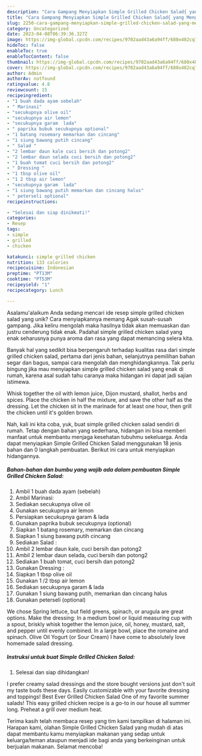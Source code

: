 ```yaml
---
description: "Cara Gampang Menyiapkan Simple Grilled Chicken Salad{ yang Menggugah Selera"
title: "Cara Gampang Menyiapkan Simple Grilled Chicken Salad{ yang Menggugah Selera"
slug: 2250-cara-gampang-menyiapkan-simple-grilled-chicken-salad-yang-menggugah-selera
category: Uncategorized
date: 2023-04-08T06:39:36.327Z
image: https://img-global.cpcdn.com/recipes/9702aad43a6a94ff/680x482cq70/simple-grilled-chicken-salad-foto-resep-utama.jpg
hideToc: false
enableToc: true
enableTocContent: false
thumbnail: https://img-global.cpcdn.com/recipes/9702aad43a6a94ff/680x482cq70/simple-grilled-chicken-salad-foto-resep-utama.jpg
cover: https://img-global.cpcdn.com/recipes/9702aad43a6a94ff/680x482cq70/simple-grilled-chicken-salad-foto-resep-utama.jpg
author: Admin
authorAv: notfound
ratingvalue: 4.8
reviewcount: 15
recipeingredient:
- "1 buah dada ayam sebelah"
- " Marinasi"
- "secukupnya olive oil"
- "secukupnya air lemon"
- "secukupnya garam  lada"
- " paprika bubuk secukupnya optional"
- "1 batang rosemary memarkan dan cincang"
- "1 siung bawang putih cincang"
- " Salad "
- "2 lembar daun kale cuci bersih dan potong2"
- "2 lembar daun selada cuci bersih dan potong2"
- "1 buah tomat cuci bersih dan potong2"
- " Dressing "
- "1 tbsp olive oil"
- "1 2 tbsp air lemon"
- "secukupnya garam  lada"
- "1 siung bawang putih memarkan dan cincang halus"
- " peterseli optional"
recipeinstructions:

- "Selesai dan siap dinikmati!"
categories:
- Resep
tags:
- simple
- grilled
- chicken

katakunci: simple grilled chicken 
nutrition: 133 calories
recipecuisine: Indonesian
preptime: "PT13M"
cooktime: "PT53M"
recipeyield: "1"
recipecategory: Lunch

---
```



Asalamu'alaikum Anda sedang mencari ide resep simple grilled chicken salad yang unik? Cara menyiapkannya memang Agak susah-susah gampang. Jika keliru mengolah maka hasilnya tidak akan memuaskan dan justru cenderung tidak enak. Padahal simple grilled chicken salad yang enak seharusnya punya aroma dan rasa yang dapat memancing selera kita.


Banyak hal yang sedikit bisa berpengaruh terhadap kualitas rasa dari simple grilled chicken salad, pertama dari jenis bahan, selanjutnya pemilihan bahan segar dan bagus, sampai cara mengolah dan menghidangkannya. Tak perlu bingung jika mau menyiapkan simple grilled chicken salad yang enak di rumah, karena asal sudah tahu caranya maka hidangan ini dapat jadi sajian istimewa.

Whisk together the oil with lemon juice, Dijon mustard, shallot, herbs and spices. Place the chicken in half the mixture, and save the other half as the dressing. Let the chicken sit in the marinade for at least one hour, then grill the chicken until it&#39;s golden brown.


Nah, kali ini kita coba, yuk, buat simple grilled chicken salad sendiri di rumah. Tetap dengan bahan yang sederhana, hidangan ini bisa memberi manfaat untuk membantu menjaga kesehatan tubuhmu sekeluarga. Anda dapat menyiapkan Simple Grilled Chicken Salad menggunakan 18 jenis bahan dan 0 langkah pembuatan. Berikut ini cara untuk menyiapkan hidangannya.

<!--inarticleads1-->

##### Bahan-bahan dan bumbu yang wajib ada dalam pembuatan Simple Grilled Chicken Salad:

1. Ambil 1 buah dada ayam (sebelah)
1. Ambil  Marinasi:
1. Sediakan secukupnya olive oil
1. Gunakan secukupnya air lemon
1. Persiapkan secukupnya garam &amp; lada
1. Gunakan  paprika bubuk secukupnya (optional)
1. Siapkan 1 batang rosemary, memarkan dan cincang
1. Siapkan 1 siung bawang putih cincang
1. Sediakan  Salad :
1. Ambil 2 lembar daun kale, cuci bersih dan potong2
1. Ambil 2 lembar daun selada, cuci bersih dan potong2
1. Sediakan 1 buah tomat, cuci bersih dan potong2
1. Gunakan  Dressing :
1. Siapkan 1 tbsp olive oil
1. Gunakan 1 /2 tbsp air lemon
1. Sediakan secukupnya garam &amp; lada
1. Gunakan 1 siung bawang putih, memarkan dan cincang halus
1. Gunakan  peterseli (optional)


We chose Spring lettuce, but field greens, spinach, or arugula are great options. Make the dressing: In a medium bowl or liquid measuring cup with a spout, briskly whisk together the lemon juice, oil, honey, mustard, salt, and pepper until evenly combined. In a large bowl, place the romaine and spinach. Olive Oil Yogurt (or Sour Cream) I have come to absolutely love homemade salad dressing. 

<!--inarticleads2-->

##### Instruksi untuk buat Simple Grilled Chicken Salad:


1. Selesai dan siap dihidangkan!

I prefer creamy salad dressings and the store bought versions just don&#39;t suit my taste buds these days. Easily customizable with your favorite dressing and toppings! Best Ever Grilled Chicken Salad One of my favorite summer salads! This easy grilled chicken recipe is a go-to in our house all summer long. Preheat a grill over medium heat. 

Terima kasih telah membaca resep yang tim kami tampilkan di halaman ini. Harapan kami, olahan Simple Grilled Chicken Salad yang mudah di atas dapat membantu kamu menyiapkan makanan yang sedap untuk keluarga/teman ataupun menjadi ide bagi anda yang berkeinginan untuk berjualan makanan. Selamat mencoba!
